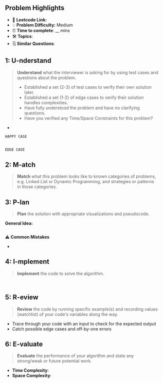 ## Problem Highlights

* 🔗 **Leetcode Link:** []() 
* 💡 **Problem Difficulty:** Medium
* ⏰ **Time to complete**: __ mins
* 🛠️ **Topics**: 
* 🗒️ **Similar Questions**: []()
    
## 1: U-nderstand
 
> **Understand** what the interviewer is asking for by using test cases and questions about the problem.
> 
> - Established a set (2-3) of test cases to verify their own solution later.
> - Established a set (1-2) of edge cases to verify their solution handles complexities.
> - Have fully understood the problem and have no clarifying questions.
> - Have you verified any Time/Space Constraints for this problem?

- 
   
```markdown
HAPPY CASE


EDGE CASE

```   
    
## 2: M-atch

> **Match** what this problem looks like to known categories of problems, e.g. Linked List or Dynamic Programming, and strategies or patterns in those categories.



## 3: P-lan

> **Plan** the solution with appropriate visualizations and pseudocode.

**General Idea:** 

```markdown

```

⚠️ **Common Mistakes**

* 

## 4: I-mplement

> **Implement** the code to solve the algorithm.

```python

```
```java

```
    
## 5: R-eview

> **Review** the code by running specific example(s) and recording values (watchlist) of your code's variables along the way.

- Trace through your code with an input to check for the expected output
- Catch possible edge cases and off-by-one errors

## 6: E-valuate

> **Evaluate** the performance of your algorithm and state any strong/weak or future potential work.
    
* **Time Complexity**: 
* **Space Complexity**: 